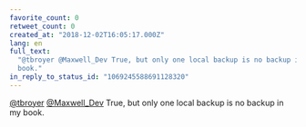 ```yaml
---
favorite_count: 0
retweet_count: 0
created_at: "2018-12-02T16:05:17.000Z"
lang: en
full_text:
  "@tbroyer @Maxwell_Dev True, but only one local backup is no backup in my
  book."
in_reply_to_status_id: "1069245588691128320"
---
```


[@tbroyer](https://twitter.com/tbroyer)
[@Maxwell_Dev](https://twitter.com/Maxwell_Dev) True, but only one local backup
is no backup in my book.
